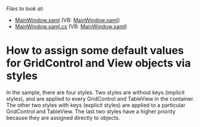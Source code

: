 <!-- default file list -->
*Files to look at*:

* [MainWindow.xaml](./CS/StyleGridControlAndView/MainWindow.xaml) (VB: [MainWindow.xaml](./VB/StyleGridControlAndView/MainWindow.xaml))
* [MainWindow.xaml.cs](./CS/StyleGridControlAndView/MainWindow.xaml.cs) (VB: [MainWindow.xaml](./VB/StyleGridControlAndView/MainWindow.xaml))
<!-- default file list end -->
# How to assign some default values for GridControl and View objects via styles


<p>In the sample, there are four styles. Two styles are without keys (implicit styles), and are applied to every GridControl and TableView in the container. The other two styles with keys (explicit styles) are applied to a particular GridControl and TableView. The last two styles have a higher priority because they are assigned directly to objects.</p>

<br/>


